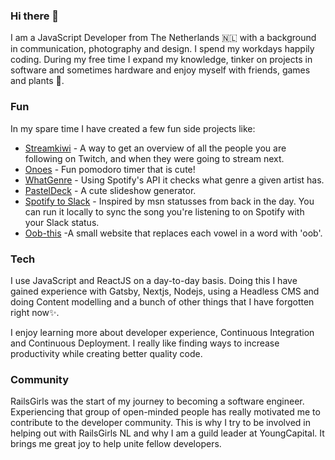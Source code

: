 ### Hi there 👋

I am a JavaScript Developer from The Netherlands 🇳🇱 with a background in communication, photography and design. I spend my workdays happily coding. During my free time I expand my knowledge, tinker on projects in software and sometimes hardware and enjoy myself with friends, games and plants 🌱.

### Fun
In my spare time I have created a few fun side projects like:

* [Streamkiwi](https://streamkiwi.netlify.app/) - A way to get an overview of all the people you are following on Twitch, and when they were going to stream next.
* [Onoes](https://khendrikse.github.io/onoes/) - Fun pomodoro timer that is cute!
* [WhatGenre](https://whatgenre.netlify.app/) - Using Spotify's API it checks what genre a given artist has.
* [PastelDeck](https://pasteldeck.netlify.app/) - A cute slideshow generator. 
* [Spotify to Slack](https://github.com/khendrikse/spotify-to-slack) - Inspired by msn statusses from back in the day. You can run it locally to sync the song you're listening to on Spotify with your Slack status.
* [Oob-this](https://oob-this.netlify.com/) -A small website that replaces each vowel in a word with 'oob'. 

### Tech
I use JavaScript and ReactJS on a day-to-day basis. Doing this I have gained experience with Gatsby, Nextjs, Nodejs, using a Headless CMS and doing Content modelling and a bunch of other things that I have forgotten right now✨.

I enjoy learning more about developer experience, Continuous Integration and Continuous Deployment. I really like finding ways to increase productivity while creating better quality code. 

### Community
RailsGirls was the start of my journey to becoming a software engineer. Experiencing that group of open-minded people has really motivated me to contribute to the developer community. This is why I try to be involved in helping out with RailsGirls NL and why I am a guild leader at YoungCapital. It brings me great joy to help unite fellow developers.
